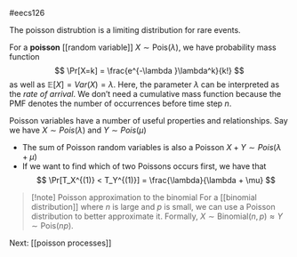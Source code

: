 #eecs126 

The poisson distrubtion is a limiting distribution for rare events. 

For a **poisson** [[random variable]] $X \sim \mathrm{Pois}(\lambda)$, we have probability mass function
$$ \Pr[X=k] = \frac{e^{-\lambda }\lambda^k}{k!} $$
as well as $\mathbb E [X] = Var(X) = \lambda$. Here, the parameter $\lambda$ can be interpreted as the *rate of arrival*. We don’t need a cumulative mass function because the PMF denotes the number of occurrences before time step $n$. 

Poisson variables have a number of useful properties and relationships. Say we have $X \sim Pois(\lambda)$ and $Y \sim Pois(\mu)$
-   The sum of Poisson random variables is also a Poisson $X + Y \sim Pois(\lambda + \mu)$
-   If we want to find which of two Poissons occurs first, we have that
$$ \Pr[T_X^{(1)} < T_Y^{(1)}] = \frac{\lambda}{\lambda + \mu} $$
> [!note] Poisson approximation to the binomial
> For a [[binomial distribution]] where $n$ is large and $p$ is small, we can use a Poisson distribution to better approximate it. Formally, $X \sim \textrm{Binomial}(n, p) \approx Y \sim \textrm{Pois}(np)$.

Next: [[poisson processes]]